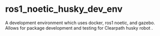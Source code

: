 # ros1_noetic_husky_dev_env
A development environment which uses docker, ros1 noetic, and gazebo. Allows for package development and testing for Clearpath husky robot .
